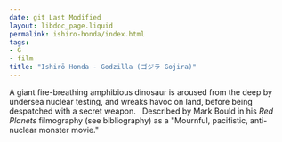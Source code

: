 ```yaml
---
date: git Last Modified
layout: libdoc_page.liquid
permalink: ishiro-honda/index.html
tags:
- G
- film
title: "Ishirō Honda - Godzilla (ゴジラ Gojira)"
---
```


A giant fire-breathing amphibious dinosaur is aroused from  the deep by undersea nuclear testing, and wreaks havoc on land, before being  despatched with a secret weapon.
 
Described by Mark Bould in his _Red Planets_ filmography (see bibliography) as a "Mournful, pacifistic,  anti-nuclear monster movie."